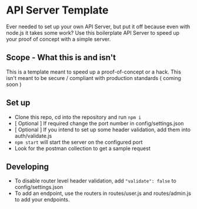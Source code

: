 # API Server Template

Ever needed to set up your own API Server, but put it off because even with node.js it takes some work? Use this boilerplate API Server to speed up your proof of concept with a simple server.

## Scope - What this is and isn't

This is a template meant to speed up a proof-of-concept or a hack. This isn't meant to be secure / compliant with production standards ( coming soon )

## Set up

- Clone this repo, cd into the repository and run `npm i`
- [ Optional ] If required change the port number in config/settings.json
- [ Optional ] If you intend to set up some header validation, add them into auth/validate.js
- `npm start` will start the server on the configured port
- Look for the postman collection to get a sample request

## Developing

- To disable router level header validation, add `"validate": false` to config/settings.json
- To add an endpoint, use the routers in routes/user.js and routes/admin.js to add your endpoints.
